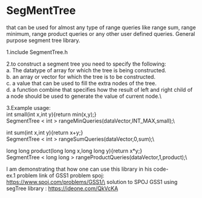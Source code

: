 # SegMentTree
that can be used for almost any type of range queries like range sum, range minimum, range product queries or any other user defined queries.
General purpose segment tree library.

1.include SegmentTree.h

2.to construct a segment tree you need to specify the following:\
a. The datatype of array for which the tree is being constructed.\
b. an array or vector for which the tree is to be constructed.\
c. a value that can be used to fill the extra nodes of the tree.\
d. a function combine that specifies how the result of left and right child of a node should be used to generate the value of current node.\

3.Example usage:\
int small(int x,int y){return min(x,y);}\
SegmentTree < int > rangeMinQueries(dataVector,INT_MAX,small);\

int sum(int x,int y){return x+y;}\
SegmentTree < int > rangeSumQueries(dataVector,0,sum);\

long long product(long long x,long long y){return x*y;}\
SegmentTree < long long > rangeProductQueries(dataVector,1,product);\

I am demonstrating that how one can use this library in his code-\
ex.1 problem link of GSS1 problem spoj: https://www.spoj.com/problems/GSS1/\
      solution to SPOJ GSS1 using segTree library : https://ideone.com/QkVcKA
